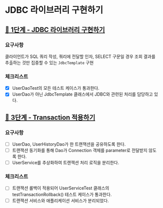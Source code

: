 # JDBC 라이브러리 구현하기

## [🚀 1단계 - JDBC 라이브러리 구현하기](https://techcourse.woowahan.com/s/cCM7rQR9/ls/FQkSkTQC)

### 요구사항
클라이언트가 SQL 쿼리 작성, 쿼리에 전달할 인자, SELECT 구문일 경우 조회 결과를 추출하는 것만 집중할 수 있는 `JdbcTemplate` 구현

### 체크리스트
- [X] UserDaoTest의 모든 테스트 케이스가 통과한다.
- [X] UserDao가 아닌 JdbcTemplate 클래스에서 JDBC와 관련된 처리를 담당하고 있다.

## [🚀 3단계 - Transaction 적용하기](https://techcourse.woowahan.com/s/cCM7rQR9/ls/wB9LdcU2)

### 요구사항
- [ ] UserDao, UserHistoryDao가 한 트랜잭션을 공유하도록 한다.
- [ ] 트랜잭션 동기화를 통해 Dao가 Connection 객체를 parameter로 전달받지 않도록 한다.
- [ ] UserService를 추상화하여 트랜잭션 처리 로직을 분리한다.

### 체크리스트
- [ ] 트랜잭션 롤백이 적용되어 UserServiceTest 클래스의 testTransactionRollback() 테스트 케이스가 통과한다.
- [ ] 트랜잭션 서비스와 애플리케이션 서비스가 분리되었다.
